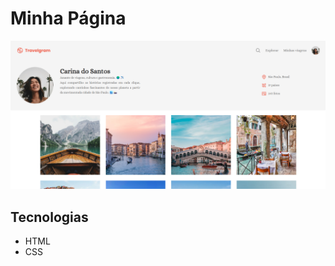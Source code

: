# Minha Página

![Descrição da Imagem](assets/image/pagina-de-passagens.png)

## Tecnologias

- HTML
- CSS